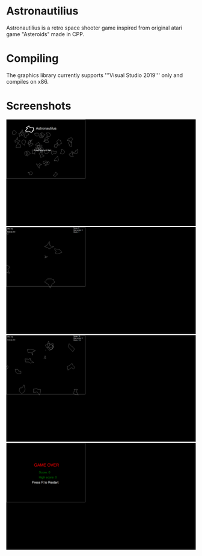 # Astronautilius

Astronautilius is a retro space shooter game inspired from original atari game "Asteroids" made in CPP.

# Compiling
The graphics library currently supports '''Visual Studio 2019''' only and compiles on x86.

# Screenshots
![image info](./preview/screenshots/preview_intro.png)
![image info](./preview/screenshots/preview_gameplay_1.png)
![image info](./preview/screenshots/preview_gameplay_2.png)
![image info](./preview/screenshots/preview_end.png)

